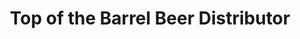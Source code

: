 ---
title: "Top of the Barrel Beer Distributor"
url: /tamaqua/top-of-the-barrel-beer-distributor/
shop: beverages
---